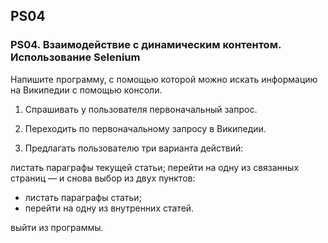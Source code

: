 ## PS04
 ### PS04. Взаимодействие с динамическим контентом. Использование Selenium
Напишите программу, с помощью которой можно искать информацию на Википедии с помощью консоли.

1. Спрашивать у пользователя первоначальный запрос.

2. Переходить по первоначальному запросу в Википедии.

3. Предлагать пользователю три варианта действий:

листать параграфы текущей статьи;
перейти на одну из связанных страниц — и снова выбор из двух пунктов:
- листать параграфы статьи;
- перейти на одну из внутренних статей.

выйти из программы.
